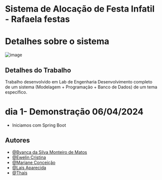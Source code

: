 # Sistema de Alocação de Festa Infatil  - Rafaela festas
# Detalhes sobre o sistema 
![image](https://github.com/ByancaMatos01/Rafaela-promoter/assets/122841376/8d97aba7-b900-498f-b70a-df1bb58d8a4e)
## Detalhes do Trabalho 
Trabalho desenvolvido em Lab de Engenharia
Desenvolvimento completo de um sistema (Modelagem + Programação + Banco de Dados) de um tema específico.
# dia 1- Demonstração 06/04/2024
* Iniciamos com Spring Boot
## Autores
- [@Byanca da Silva Monteiro de Matos](https://www.github.com/ByancaMatos01)
- [@Ewelin Cristina]()
- [@Mariane Conceição ]()
- [@Laís Aparecida ](https://github.com/lais-coding)
- [@Thaís ]()

